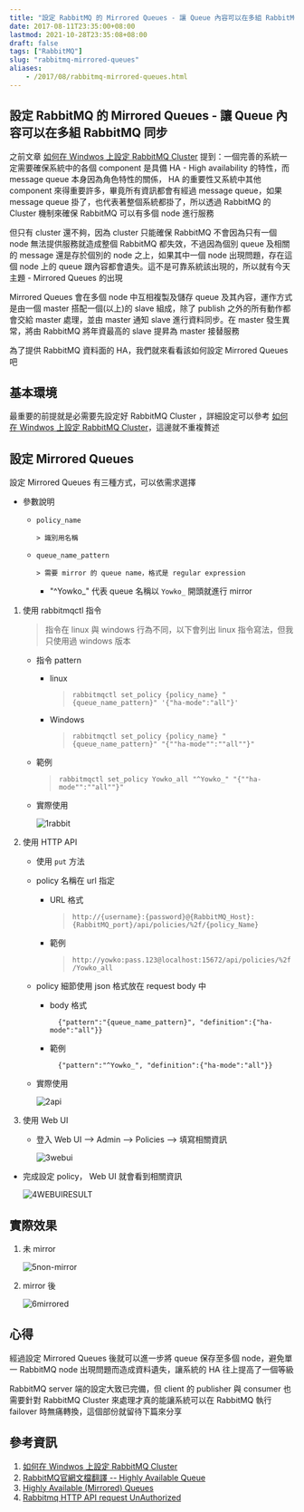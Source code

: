 ```yaml
---
title: "設定 RabbitMQ 的 Mirrored Queues - 讓 Queue 內容可以在多組 RabbitMQ 同步"
date: 2017-08-11T23:35:00+08:00
lastmod: 2021-10-28T23:35:08+08:00
draft: false
tags: ["RabbitMQ"]
slug: "rabbitmq-mirrored-queues"
aliases:
    - /2017/08/rabbitmq-mirrored-queues.html
---
```

## 設定 RabbitMQ 的 Mirrored Queues - 讓 Queue 內容可以在多組 RabbitMQ 同步

之前文章 [如何在 Windwos 上設定 RabbitMQ Cluster](/windwos-rabbitmq-cluster) 提到：一個完善的系統一定需要確保系統中的各個 component 是具備 HA - High availability 的特性，而 message queue 本身因為角色特性的關係， HA 的重要性又系統中其他 component 來得重要許多，畢竟所有資訊都會有經過 message queue，如果 message queue 掛了，也代表著整個系統都掛了，所以透過 RabbitMQ 的 Cluster 機制來確保 RabbitMQ 可以有多個 node 進行服務

但只有 cluster 還不夠，因為 cluster 只能確保 RabbitMQ 不會因為只有一個 node 無法提供服務就造成整個 RabbitMQ 都失效，不過因為個別 queue 及相關的 message 還是存於個別的 node 之上，如果其中一個 node 出現問題，存在這個 node 上的 queue 跟內容都會遺失。這不是可靠系統該出現的，所以就有今天主題 - Mirrored Queues 的出現

Mirrored Queues 會在多個 node 中互相複製及儲存 queue 及其內容，運作方式是由一個 master 搭配一個(以上)的 slave 組成，除了 publish 之外的所有動作都會交給 master 處理，並由 master 通知 slave 進行資料同步。在 master 發生異常，將由 RabbitMQ 將年資最高的 slave 提昇為 master 接替服務

為了提供 RabbitMQ 資料面的 HA，我們就來看看該如何設定 Mirrored Queues 吧

## 基本環境

最重要的前提就是必需要先設定好 RabbitMQ Cluster ，詳細設定可以參考 [如何在 Windwos 上設定 RabbitMQ Cluster](/2017/08/windwos-rabbitmq-cluster.html)，這邊就不重複贅述

## 設定 Mirrored Queues

設定 Mirrored Queues 有三種方式，可以依需求選擇

* 參數說明
  * `policy_name`

        > 識別用名稱

  * `queue_name_pattern`

        > 需要 mirror 的 queue name，格式是 regular expression

    * "^Yowko_" 代表 queue 名稱以 `Yowko_` 開頭就進行 mirror

1. 使用 rabbitmqctl 指令

    > 指令在 linux 與 windows 行為不同，以下會列出 linux 指令寫法，但我只使用過 windows 版本

    * 指令 pattern
        * linux

            > `rabbitmqctl set_policy {policy_name} "{queue_name_pattern}" '{"ha-mode":"all"}'`

        * Windows

            > `rabbitmqctl set_policy {policy_name} "{queue_name_pattern}" "{""ha-mode"":""all""}"`

    * 範例

        > `rabbitmqctl set_policy Yowko_all "^Yowko_" "{""ha-mode"":""all""}"`

    * 實際使用

        ![1rabbit](https://user-images.githubusercontent.com/3851540/29209604-fa48508e-7ec1-11e7-82c2-3fc580d40c27.png)

2. 使用 HTTP API
    * 使用 `put` 方法
    * policy 名稱在 url 指定
        * URL 格式

            > `http://{username}:{password}@{RabbitMQ_Host}:{RabbitMQ_port}/api/policies/%2f/{policy_Name}`

        * 範例

            > `http://yowko:pass.123@localhost:15672/api/policies/%2f/Yowko_all`

    * policy 細節使用 json 格式放在 request body 中
        * body 格式

                {"pattern":"{queue_name_pattern}", "definition":{"ha-mode":"all"}}

        * 範例

                {"pattern":"^Yowko_", "definition":{"ha-mode":"all"}}

    * 實際使用

        ![2api](https://user-images.githubusercontent.com/3851540/29209603-fa45a35c-7ec1-11e7-9d2f-bed429f52d79.png)

3. 使用 Web UI
    * 登入 Web UI --> Admin --> Policies --> 填寫相關資訊

        ![3webui](https://user-images.githubusercontent.com/3851540/29209599-fa3576a8-7ec1-11e7-81f3-3175d6876e88.png)

* 完成設定 policy， Web UI 就會看到相關資訊

    ![4WEBUIRESULT](https://user-images.githubusercontent.com/3851540/29209602-fa430fac-7ec1-11e7-9fa5-1b183a43c8db.png)

## 實際效果

1. 未 mirror

    ![5non-mirror](https://user-images.githubusercontent.com/3851540/29209600-fa3fbd8e-7ec1-11e7-9f8e-8367db7ea07c.png)

2. mirror 後

    ![6mirrored](https://user-images.githubusercontent.com/3851540/29209601-fa4075ee-7ec1-11e7-82a6-d44c2c86e571.png)

## 心得

經過設定 Mirrored Queues 後就可以進一步將 queue 保存至多個 node，避免單一 RabbitMQ node 出現問題而造成資料遺失，讓系統的 HA 往上提高了一個等級

RabbitMQ server 端的設定大致已完備，但 client 的 publisher 與 consumer 也需要針對 RabbitMQ Cluster 來處理才真的能讓系統可以在 RabbitMQ 執行 failover 時無痛轉換，這個部份就留待下篇來分享

## 參考資訊

1. [如何在 Windwos 上設定 RabbitMQ Cluster](/2017/08/windwos-rabbitmq-cluster.html)
2. [RabbitMQ官網文檔翻譯 -- Highly Available Queue](https://my.oschina.net/moooofly/blog/94113)
3. [Highly Available (Mirrored) Queues](https://www.rabbitmq.com/ha.html)
4. [Rabbitmq HTTP API request UnAuthorized](https://stackoverflow.com/questions/10647631/rabbitmq-http-api-request-unauthorized)
